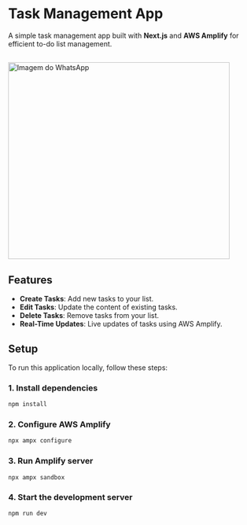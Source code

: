 # Task Management App
A simple task management app built with **Next.js** and **AWS Amplify** for efficient to-do list management.

##

<img src="https://github.com/user-attachments/assets/0405feb9-6278-4c29-98db-e16af2cacc15" alt="Imagem do WhatsApp" width="450" height="400"/>

## Features

- **Create Tasks**: Add new tasks to your list.
- **Edit Tasks**: Update the content of existing tasks.
- **Delete Tasks**: Remove tasks from your list.
- **Real-Time Updates**: Live updates of tasks using AWS Amplify.

## Setup

To run this application locally, follow these steps:

### 1. Install dependencies

```bash
npm install
```

### 2. Configure AWS Amplify

```bash
npx ampx configure
```

### 3. Run Amplify server
```
npx ampx sandbox
```

### 4. Start the development server
```
npm run dev
```



